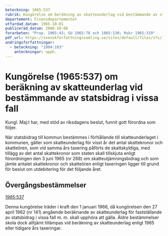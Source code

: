 ```yaml
---
beteckning: 1965:537
rubrik: Kungörelse om beräkning av skatteunderlag vid bestämmande av statsbidrag i vissa fall
departement: Finansdepartementet
utfardad_datum: 1965-10-01
publicerad_datum: 2008-10-08
forarbeten: "Prop. 1965:43; SU 1965:78 och 1965:130; Rskr 1965:319"
pdf_url: https://svenskforfattningssamling.se/sites/default/files/sfs/1965-10/SFS1965-537.pdf
andringsforfattningar:
  - beteckning: "1994:103"
    anteckningar: upph.
---
```


# Kungörelse (1965:537) om beräkning av skatteunderlag vid bestämmande av statsbidrag i vissa fall

Kungl. Maj:t har, med stöd av riksdagens beslut, funnit gott förordna som följer.

När statsbidrag till kommun bestämmes i förhållande till skatteunderlaget i kommunen, gäller som skatteunderlag för visst år det antal skattekronor och skatteören, som vid samma års taxering påförts de skattskyldiga, med tillägg av det antal skattekronor som staten skall tillskjuta enligt förordningen den 3 juni 1965 (nr 268) om skatteutjämningsbidrag och som jämte antalet skattekronor och skatteören enligt taxeringen ligger till grund för beslut om utdebitering för det följande året.

## Övergångsbestämmelser

[1965:537](https://selex.se/eli/sfs/1965/537)

Denna kungörelse träder i kraft den 1 januari 1966, då kungörelsen den 27 april 1962 (nr 141) angående beräknande av skatteunderlag för fastställande av statsbidrag i vissa fall m. m. skall upphöra att gälla. Äldre bestämmelser skola dock alltjämt tillämpas vid beräkning av skatteunderlag enligt 1965 eller tidigare års taxeringar.